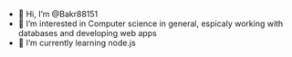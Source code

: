 - 👋 Hi, I’m @Bakr88151
- 👀 I’m interested in Computer science in general, espicaly working with databases and developing web apps
- 🌱 I’m currently learning node.js

<!---
Bakr88151/Bakr88151 is a ✨ special ✨ repository because its `README.md` (this file) appears on your GitHub profile.
You can click the Preview link to take a look at your changes.
--->
